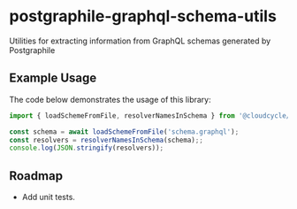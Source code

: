 # postgraphile-graphql-schema-utils
Utilities for extracting information from GraphQL schemas generated by Postgraphile

## Example Usage

The code below demonstrates the usage of this library:

```typescript
import { loadSchemeFromFile, resolverNamesInSchema } from '@cloudcycle/postgraphile-graphql-schema-utils';

const schema = await loadSchemeFromFile('schema.graphql');
const resolvers = resolverNamesInSchema(schema);;
console.log(JSON.stringify(resolvers));
```

## Roadmap

* Add unit tests.
